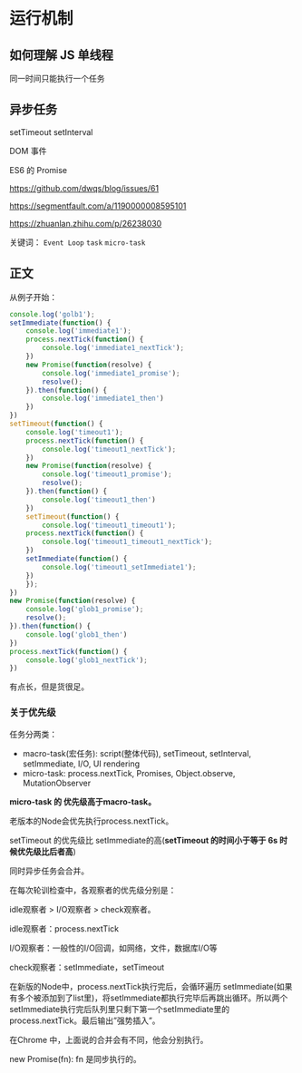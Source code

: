 # 运行机制

## 如何理解 JS 单线程

同一时间只能执行一个任务

## 异步任务

setTimeout setInterval

DOM 事件

ES6 的 Promise



https://github.com/dwqs/blog/issues/61

https://segmentfault.com/a/1190000008595101

https://zhuanlan.zhihu.com/p/26238030





关键词： `Event Loop`  `task`  `micro-task `   

## 正文

从例子开始：

```js
console.log('golb1');
setImmediate(function() {
    console.log('immediate1');
    process.nextTick(function() {
        console.log('immediate1_nextTick');
    })
    new Promise(function(resolve) {
        console.log('immediate1_promise');
        resolve();
    }).then(function() {
        console.log('immediate1_then')
    })
})
setTimeout(function() {
    console.log('timeout1');
    process.nextTick(function() {
        console.log('timeout1_nextTick');
    })
    new Promise(function(resolve) {
        console.log('timeout1_promise');
        resolve();
    }).then(function() {
        console.log('timeout1_then')
    })
    setTimeout(function() {
    	console.log('timeout1_timeout1');
    process.nextTick(function() {
        console.log('timeout1_timeout1_nextTick');
    })
    setImmediate(function() {
    	console.log('timeout1_setImmediate1');
    })
    });
})
new Promise(function(resolve) {
    console.log('glob1_promise');
    resolve();
}).then(function() {
    console.log('glob1_then')
})
process.nextTick(function() {
    console.log('glob1_nextTick');
})
```

有点长，但是货很足。

### 关于优先级

任务分两类：

- macro-task(宏任务):  script(整体代码), setTimeout, setInterval, setImmediate, I/O, UI rendering
- micro-task: process.nextTick, Promises, Object.observe, MutationObserver

__micro-task 的 优先级高于macro-task。__

老版本的Node会优先执行process.nextTick。

setTimeout 的优先级比 setImmediate的高(__setTimeout 的时间小于等于 6s 时候优先级比后者高__)

同时异步任务会合并。

在每次轮训检查中，各观察者的优先级分别是：

idle观察者 > I/O观察者 > check观察者。

idle观察者：process.nextTick

I/O观察者：一般性的I/O回调，如网络，文件，数据库I/O等

check观察者：setImmediate，setTimeout



在新版的Node中，process.nextTick执行完后，会循环遍历 setImmediate(如果有多个被添加到了list里)，将setImmediate都执行完毕后再跳出循环。所以两个setImmediate执行完后队列里只剩下第一个setImmediate里的process.nextTick。最后输出”强势插入”。



在Chrome 中，上面说的合并会有不同，他会分别执行。



new Promise(fn): fn 是同步执行的。